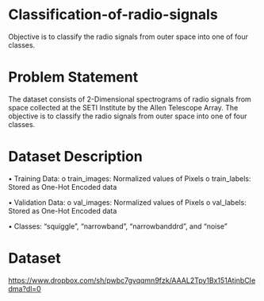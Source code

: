 # Classification-of-radio-signals
Objective is to classify the radio signals from outer space into one of four classes.

# Problem Statement

The dataset consists of 2-Dimensional spectrograms of radio signals from space collected at the SETI Institute by the Allen Telescope Array. The objective is to classify the radio signals from outer space into one of four classes.
# Dataset Description

• Training Data:
o train_images: Normalized values of Pixels
o train_labels: Stored as One-Hot Encoded data

• Validation Data:
o val_images: Normalized values of Pixels
o val_labels: Stored as One-Hot Encoded data

• Classes: “squiggle”, “narrowband”, “narrowbanddrd”, and “noise”

# Dataset
https://www.dropbox.com/sh/pwbc7gvqqmn9fzk/AAAL2Tpy1Bx151AtjnbCIedma?dl=0
